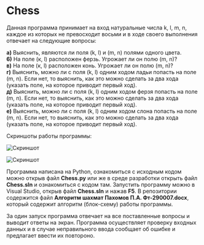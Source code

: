 # Chess
Данная программа принимает на вход натуральные числа k, l, m, n, каждое из которых не превосходит восьми и в ходе своего выполнения отвечает на следующие вопросы:      

**а)** Выяснить, являются ли поля (k, l) и (m, n) полями одного цвета.  
**6)** На поле (к, l) расположен ферзь. Угрожает ли он полю (m, n)?  
**в)** На поле (к, l) расположен конь. Угрожает ли он полю (m, n)?   
**г)** Выяснить, можно ли с поля (k, l) одним ходом ладьи попасть на поле (m, n). Если нет, то выяснить, как это можно сделать за два хода (указать поле, на которое приводит первый ход).  
**д)** Выяснить, можно ли с поля (k, l) одним ходом ферзя попасть на поле (m, n). Если нет, то выяснить, как это можно сделать за два хода (указать поле, на которое приводит первый ход).   
**е)** Выяснить, можно ли с поля (k, l) одним ходом слона попасть на поле (m, n). Если нет, то выяснить, как это можно сделать за два хода (указать поле, на которое приводит первый ход).  

Скриншоты работы программы:

![Скриншот](https://sun9-23.userapi.com/impg/s90a5o1Hfus0nUOAfDOZDtB7Hxf5BEnTCCPrRA/pxc1hDRJaoE.jpg?size=979x512&quality=96&proxy=1&sign=aaf46bcb6f90365bcf7a6c9fe0afb24f)

![Скриншот](https://sun9-11.userapi.com/impg/zrjvGjv6h36bqWHI7ltCadY58JvJ-emQFeM7rQ/u4bg3QuCp1I.jpg?size=979x512&quality=96&proxy=1&sign=2862fc01a8b541897cbb6b1bd2aa867e)

Программа написана на Python, ознакомиться с исходным кодом можно открыв файл **Chess.py** или же в среде разработки открыть файл **Chess.sln** и ознакомиться с кодом там.
Запустить программу можно в Visual Studio, открыв файл **Chess.sln** и нажав **F5**.
В репозитории содержится файл **Алгоритм шахмат Пахомов П.А. Фт-290007.docx**, который содержит алгоритм (блок-схему) работы программы.

За один запуск программа отвечает на все поставленные вопросы и выводит ответы на экран.
Программа осуществляет проверку входных данных и в случае неправильного ввода сообщает об ошибке и предлагает ввести их повтороно.
